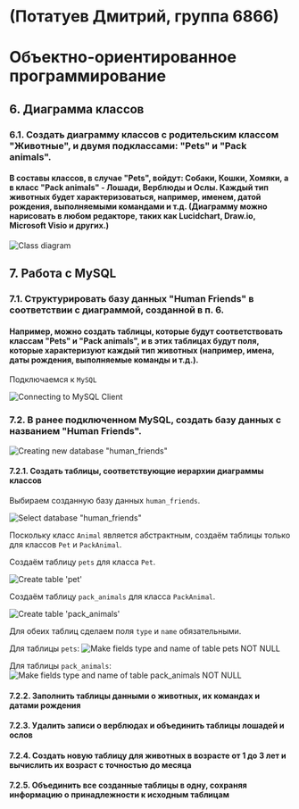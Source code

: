 # (Потатуев Дмитрий, группа 6866)
# Объектно-ориентированное программирование

## 6. Диаграмма классов

### 6.1. Создать диаграмму классов с родительским классом "Животные", и двумя подклассами: "Pets" и "Pack animals".

#### В составы классов, в случае "Pets", войдут: Собаки, Кошки, Хомяки, а в класс "Pack animals" - Лошади, Верблюды и Ослы. Каждый тип животных будет характеризоваться, например, именем, датой рождения, выполняемыми командами и т.д. (Диаграмму можно нарисовать в любом редакторе, таких как Lucidchart, Draw.io, Microsoft Visio и других.)

![Class diagram](ClassDiagram/class-diagram.png)

## 7. Работа с MySQL

### 7.1. Структурировать базу данных "Human Friends" в соответствии с диаграммой, созданной в п. 6.

#### Например, можно создать таблицы, которые будут соответствовать классам "Pets" и "Pack animals", и в этих таблицах будут поля, которые характеризуют каждый тип животных (например, имена, даты рождения, выполняемые команды и т.д.).

Подключаемся к `MySQL`

![Connecting to MySQL Client](Images/2024-12-26%20193532.png)

### 7.2. В ранее подключенном MySQL, создать базу данных с названием "Human Friends".

![Creating new database "human_friends"](Images/2024-12-26%20194012.png)

#### 7.2.1. Создать таблицы, соответствующие иерархии диаграммы классов

Выбираем созданную базу данных `human_friends`.

![Select database "human_friends"](Images/2024-12-26%20200648.png)

Поскольку класс `Animal` является абстрактным, создаём таблицы только для классов `Pet` и `PackAnimal`.

Создаём таблицу `pets` для класса `Pet`.

![Create table 'pet'](Images/2024-12-29%20230606.png)

Создаём таблицу `pack_animals` для класса `PackAnimal`.

![Create table 'pack_animals'](Images/2024-12-30%20125031.png)

Для обеих таблиц сделаем поля `type` и `name` обязательными.

Для таблицы `pets`:
![Make fields `type` and `name` of table `pets` NOT NULL](Images/2024-12-30%20134429.png)

Для таблицы `pack_animals`:
![Make fields `type` and `name` of table `pack_animals` NOT NULL](Images/2024-12-30%20135314.png)


#### 7.2.2. Заполнить таблицы данными о животных, их командах и датами рождения

#### 7.2.3. Удалить записи о верблюдах и объединить таблицы лошадей и ослов

#### 7.2.4. Создать новую таблицу для животных в возрасте от 1 до 3 лет и вычислить их возраст с точностью до месяца

#### 7.2.5. Объединить все созданные таблицы в одну, сохраняя информацию о принадлежности к исходным таблицам


